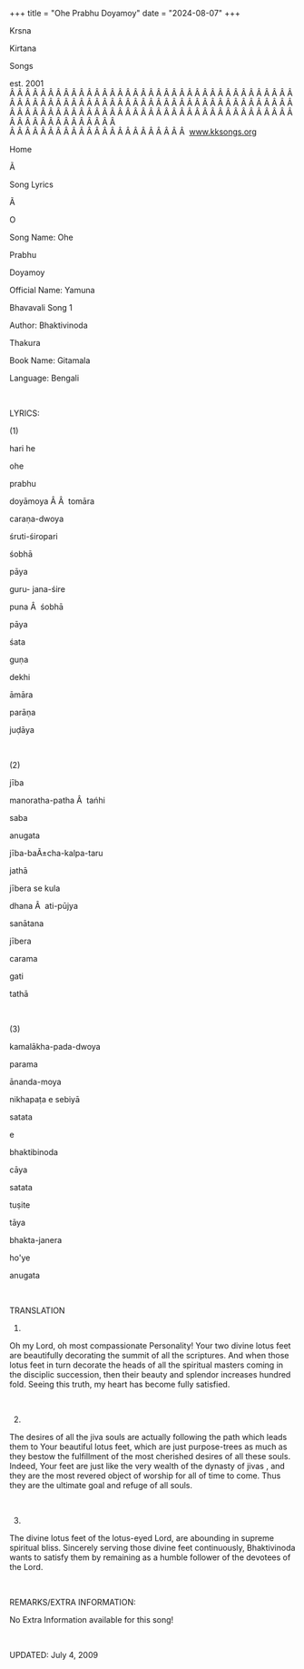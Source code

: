 +++ 
title = "Ohe Prabhu Doyamoy"
date = "2024-08-07"
+++

Krsna
 
Kirtana
 
Songs

est. 2001
Â Â Â Â Â Â Â Â Â Â Â Â Â Â Â Â Â Â Â Â Â Â Â Â Â Â Â Â Â Â Â Â Â Â Â Â Â Â Â Â Â Â Â Â Â Â Â Â Â Â Â Â Â Â Â Â Â Â Â Â Â Â Â Â Â Â Â Â Â Â Â Â Â Â Â Â Â Â Â Â Â Â Â Â Â Â Â Â Â Â Â Â Â Â Â Â Â Â Â Â Â Â Â Â Â Â Â Â Â Â Â Â Â Â Â Â Â Â Â Â Â Â Â Â Â  
Â Â Â Â Â Â Â Â Â Â Â Â Â Â Â Â Â Â Â Â Â Â Â  
www.kksongs.org








Home


Ã 
 
Song Lyrics
 
Ã 
 
O


Song Name: 
Ohe
 
Prabhu
 
Doyamoy


Official Name: 
Yamuna
 
Bhavavali
 Song 1


Author: 
Bhaktivinoda
 
Thakura


Book Name: 
Gitamala


Language: 
Bengali


 


LYRICS:


(1)


hari
 he 


ohe
 
prabhu
 
doyāmoya
Â Â  
tomāra
 
caraṇa-dwoya


śruti-śiropari
 
śobhā
 
pāya


guru-
jana-śire
 
puna
Â  
śobhā
 
pāya
 
śata
 
guṇa


dekhi
 
āmāra
 
parāṇa
 
juḍāya


 


(2)


jība
 
manoratha-patha
Â  
tańhi
 
saba
 
anugata


jība-baÃ±cha-kalpa-taru
 
jathā


jībera
 se 
kula
 
dhana
Â  
ati-pūjya
 
sanātana


jībera
 
carama
 
gati
 
tathā


 


(3)


kamalākha-pada-dwoya
 
parama
 
ānanda-moya


nikhapaṭa
 e 
sebiyā
 
satata


e
 
bhaktibinoda
 
cāya
 
satata
 
tuṣite
 
tāya


bhakta-janera
 
ho'ye
 
anugata


 


TRANSLATION


1)
Oh my Lord, oh most compassionate Personality! Your two divine lotus feet are
beautifully decorating the summit of all the scriptures. And when those lotus
feet in turn decorate the heads of all the spiritual masters coming in the 
disciplic
 succession, then their beauty and splendor
increases hundred fold. Seeing this truth, my heart has become fully satisfied.


 


2)
The desires of all the 
jiva
 souls are actually
following the path which leads them to Your beautiful lotus feet, which are
just purpose-trees as much as they bestow the fulfillment of the most cherished
desires of all these souls. Indeed, 
Your
 feet are just
like the very wealth of the dynasty of 
jivas
, and
they are the most revered object of worship for all of time to come. Thus they
are the ultimate goal and refuge of all souls.


 


3)
The divine lotus feet of the lotus-eyed Lord, are abounding in supreme
spiritual bliss. Sincerely serving those divine feet continuously, 
Bhaktivinoda
 wants to satisfy them by remaining as a humble
follower of the devotees of the Lord.


 


REMARKS/EXTRA INFORMATION:


No
Extra Information available for this song!


 


UPDATED:
 July 4, 2009